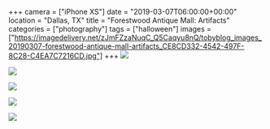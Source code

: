 +++
camera = ["iPhone XS"]
date = "2019-03-07T06:00:00+00:00"
location = "Dallas, TX"
title = "Forestwood Antique Mall: Artifacts"
categories = ["photography"]
tags = ["halloween"]
images = ["https://imagedelivery.net/zJmFZzaNuqC_Q5Caqyu8nQ/tobyblog_images_20190307-forestwood-antique-mall-artifacts_CE8CD332-4542-497F-8C28-C4EA7C7216CD.jpg"]
+++
![](https://imagedelivery.net/zJmFZzaNuqC_Q5Caqyu8nQ/tobyblog_images_20190307-forestwood-antique-mall-artifacts_CE8CD332-4542-497F-8C28-C4EA7C7216CD.jpg/fit=scale-down,w=780,sharpen=1,f=auto,q=0.9,slow-connection-quality=0.3)
<!--more-->
![](https://imagedelivery.net/zJmFZzaNuqC_Q5Caqyu8nQ/tobyblog_images_remote_cloudinary_22f5c22c_9E4BAB17-DCBD-4E21-BBE6-21F429BEA162.jpg/fit=scale-down,w=780,sharpen=1,f=auto,q=0.9,slow-connection-quality=0.3)

![](https://imagedelivery.net/zJmFZzaNuqC_Q5Caqyu8nQ/tobyblog_images_remote_cloudinary_5584568d_907FB25E-9B68-43F6-A37C-E37E29DDE0C3.jpg/fit=scale-down,w=780,sharpen=1,f=auto,q=0.9,slow-connection-quality=0.3)

![](https://imagedelivery.net/zJmFZzaNuqC_Q5Caqyu8nQ/tobyblog_images_remote_cloudinary_3363aa4a_A4C4C14C-2825-444F-8C34-F6A06F07E4D5.jpg/fit=scale-down,w=780,sharpen=1,f=auto,q=0.9,slow-connection-quality=0.3)

![](https://imagedelivery.net/zJmFZzaNuqC_Q5Caqyu8nQ/tobyblog_images_remote_cloudinary_678b68cf_8C195F3B-6781-4D66-8EEE-CB14D1D7426D.jpg/fit=scale-down,w=780,sharpen=1,f=auto,q=0.9,slow-connection-quality=0.3)

